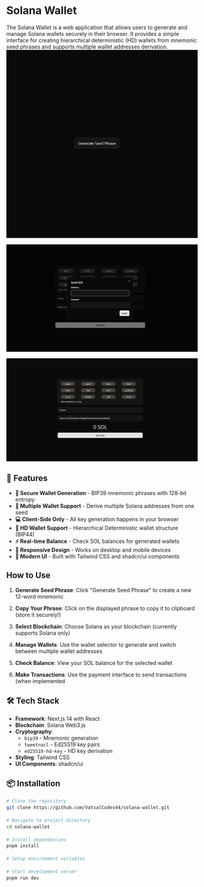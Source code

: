
# Solana Wallet

The Solana Wallet is a web application that allows users to generate and manage Solana wallets securely in their browser. It provides a simple interface for creating hierarchical deterministic (HD) wallets from mnemonic seed phrases and supports multiple wallet addresses derivation.
![Solana Wallet](https://github.com/VatsalCodes44/solana-wallet/blob/main/public/Screenshot1.png)

![Solana Wallet](https://github.com/VatsalCodes44/solana-wallet/blob/main/public/Screenshot2.png)

![Solana Wallet](https://github.com/VatsalCodes44/solana-wallet/blob/main/public/Screenshot3.png)
## 🚀 Features

- **🔐 Secure Wallet Generation** - BIP39 mnemonic phrases with 128-bit entropy
- **📱 Multiple Wallet Support** - Derive multiple Solana addresses from one seed
- **💻 Client-Side Only** - All key generation happens in your browser
- **👛 HD Wallet Support** - Hierarchical Deterministic wallet structure (BIP44)
- **⚡ Real-time Balance** - Check SOL balances for generated wallets
- **📱 Responsive Design** - Works on desktop and mobile devices
- **🎨 Modern UI** - Built with Tailwind CSS and shadcn/ui components

## How to Use
1.  **Generate Seed Phrase**: Click "Generate Seed Phrase" to create a new 12-word mnemonic
    
2.  **Copy Your Phrase**: Click on the displayed phrase to copy it to clipboard (store it securely!)
    
3.  **Select Blockchain**: Choose Solana as your blockchain (currently supports Solana only)
    
4.  **Manage Wallets**: Use the wallet selector to generate and switch between multiple wallet addresses
    
5.  **Check Balance**: View your SOL balance for the selected wallet
    
6.  **Make Transactions**: Use the payment interface to send transactions (when implemented

## 🛠️ Tech Stack

- **Framework**: Next.js 14 with React
- **Blockchain**: Solana Web3.js
- **Cryptography**: 
  - `bip39` - Mnemonic generation
  - `tweetnacl` - Ed25519 key pairs
  - `ed25519-hd-key` - HD key derivation
- **Styling**: Tailwind CSS
- **UI Components**: shadcn/ui

## 📦 Installation

```bash
# Clone the repository
git clone https://github.com/VatsalCodes44/solana-wallet.git

# Navigate to project directory
cd solana-wallet

# Install dependencies
pnpm install

# Setup environment variables

# Start development server
pnpm run dev